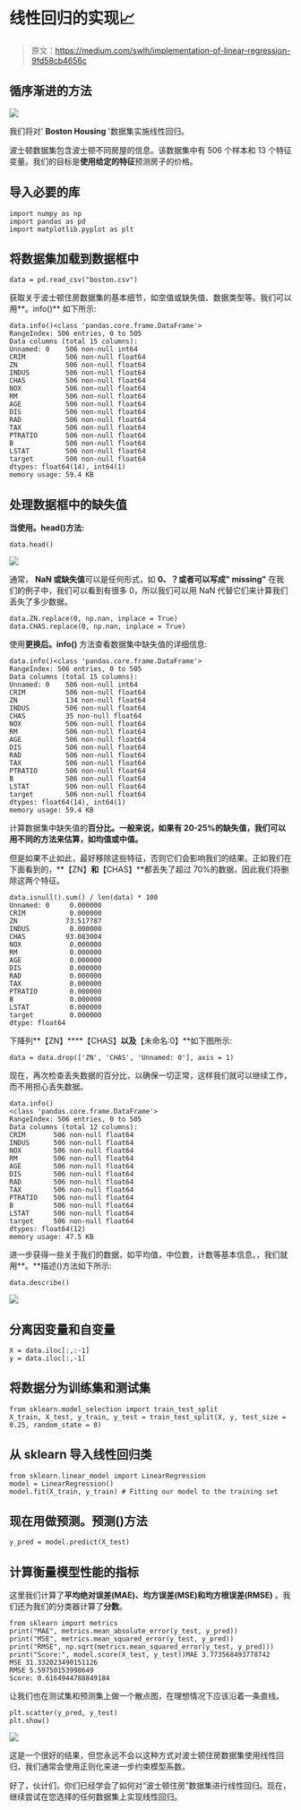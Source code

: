 # 线性回归的实现📈

> 原文：<https://medium.com/swlh/implementation-of-linear-regression-9fd58cb4656c>

## 循序渐进的方法

![](img/7d8500b01d2d85e377fdeed2ca34f305.png)

我们将对' **Boston Housing** '数据集实施线性回归。

波士顿数据集包含波士顿不同房屋的信息。该数据集中有 506 个样本和 13 个特征变量。我们的目标是**使用给定的特征**预测房子的价格。

## **导入必要的库**

```
import numpy as np
import pandas as pd
import matplotlib.pyplot as plt
```

## **将数据集加载到数据框中**

```
data = pd.read_csv("boston.csv")
```

获取关于波士顿住房数据集的基本细节，如空值或缺失值、数据类型等。我们可以用**。info()** 如下所示:

```
data.info()<class 'pandas.core.frame.DataFrame'>
RangeIndex: 506 entries, 0 to 505
Data columns (total 15 columns):
Unnamed: 0    506 non-null int64
CRIM          506 non-null float64
ZN            506 non-null float64
INDUS         506 non-null float64
CHAS          506 non-null float64
NOX           506 non-null float64
RM            506 non-null float64
AGE           506 non-null float64
DIS           506 non-null float64
RAD           506 non-null float64
TAX           506 non-null float64
PTRATIO       506 non-null float64
B             506 non-null float64
LSTAT         506 non-null float64
target        506 non-null float64
dtypes: float64(14), int64(1)
memory usage: 59.4 KB
```

## 处理数据框中的缺失值

**当使用。head()方法:**

```
data.head()
```

![](img/fb929c7d102480644242eb5e0f5402f0.png)

通常， **NaN 或缺失值**可以是任何形式，如 **0、？或者可以写成" missing"** 在我们的例子中，我们可以看到有很多 0，所以我们可以用 NaN 代替它们来计算我们丢失了多少数据。

```
data.ZN.replace(0, np.nan, inplace = True)
data.CHAS.replace(0, np.nan, inplace = True)
```

使用**更换后。info()** 方法查看数据集中缺失值的详细信息:

```
data.info()<class 'pandas.core.frame.DataFrame'>
RangeIndex: 506 entries, 0 to 505
Data columns (total 15 columns):
Unnamed: 0    506 non-null int64
CRIM          506 non-null float64
ZN            134 non-null float64
INDUS         506 non-null float64
CHAS          35 non-null float64
NOX           506 non-null float64
RM            506 non-null float64
AGE           506 non-null float64
DIS           506 non-null float64
RAD           506 non-null float64
TAX           506 non-null float64
PTRATIO       506 non-null float64
B             506 non-null float64
LSTAT         506 non-null float64
target        506 non-null float64
dtypes: float64(14), int64(1)
memory usage: 59.4 KB
```

计算数据集中缺失值的**百分比。一般来说，如果有 20-25%的缺失值，我们可以用不同的方法来估算，如均值或中值。**

但是如果不止如此，最好移除这些特征，否则它们会影响我们的结果。正如我们在下面看到的，**【ZN】**和**【CHAS】**都丢失了超过 70%的数据，因此我们将删除这两个特征。

```
data.isnull().sum() / len(data) * 100
Unnamed: 0     0.000000
CRIM           0.000000
ZN            73.517787
INDUS          0.000000
CHAS          93.083004
NOX            0.000000
RM             0.000000
AGE            0.000000
DIS            0.000000
RAD            0.000000
TAX            0.000000
PTRATIO        0.000000
B              0.000000
LSTAT          0.000000
target         0.000000
dtype: float64
```

下降列**【ZN】****【CHAS】**以及**【未命名:0】**如下图所示:

```
data = data.drop(['ZN', 'CHAS', 'Unnamed: 0'], axis = 1)
```

现在，再次检查丢失数据的百分比，以确保一切正常，这样我们就可以继续工作，而不用担心丢失数据。

```
data.info()
<class 'pandas.core.frame.DataFrame'>
RangeIndex: 506 entries, 0 to 505
Data columns (total 12 columns):
CRIM       506 non-null float64
INDUS      506 non-null float64
NOX        506 non-null float64
RM         506 non-null float64
AGE        506 non-null float64
DIS        506 non-null float64
RAD        506 non-null float64
TAX        506 non-null float64
PTRATIO    506 non-null float64
B          506 non-null float64
LSTAT      506 non-null float64
target     506 non-null float64
dtypes: float64(12)
memory usage: 47.5 KB
```

进一步获得一些关于我们的数据，如平均值，中位数，计数等基本信息。，我们就用**。**描述()方法如下所示:

```
data.describe()
```

![](img/3ce2a410c945e0426de81de4b0f72346.png)

## **分离因变量和自变量**

```
X = data.iloc[:,:-1]
y = data.iloc[:,-1]
```

## **将数据分为训练集和测试集**

```
from sklearn.model_selection import train_test_split
X_train, X_test, y_train, y_test = train_test_split(X, y, test_size = 0.25, random_state = 0)
```

## **从 sklearn 导入线性回归类**

```
from sklearn.linear_model import LinearRegression
model = LinearRegression()
model.fit(X_train, y_train) # Fitting our model to the training set
```

## **现在用做预测。预测()方法**

```
y_pred = model.predict(X_test)
```

## **计算衡量模型性能的指标**

这里我们计算了**平均绝对误差(MAE)、均方误差(MSE)和均方根误差(RMSE)** 。我们还为我们的分类器计算了**分数**。

```
from sklearn import metrics 
print("MAE", metrics.mean_absolute_error(y_test, y_pred))
print("MSE", metrics.mean_squared_error(y_test, y_pred))
print("RMSE", np.sqrt(metrics.mean_squared_error(y_test, y_pred)))
print("Score:", model.score(X_test, y_test))MAE 3.773568493778742
MSE 31.332023490151126
RMSE 5.59750153998649
Score: 0.6164944788849184
```

让我们也在测试集和预测集上做一个散点图，在理想情况下应该沿着一条直线。

```
plt.scatter(y_pred, y_test)
plt.show()
```

![](img/669d750c8fef03ab38418d731ab0f5be.png)

这是一个很好的结果，但您永远不会以这种方式对波士顿住房数据集使用线性回归，我们通常会使用正则化来进一步约束模型系数。

好了，伙计们，你们已经学会了如何对“波士顿住房”数据集进行线性回归。现在，继续尝试在您选择的任何数据集上实现线性回归。